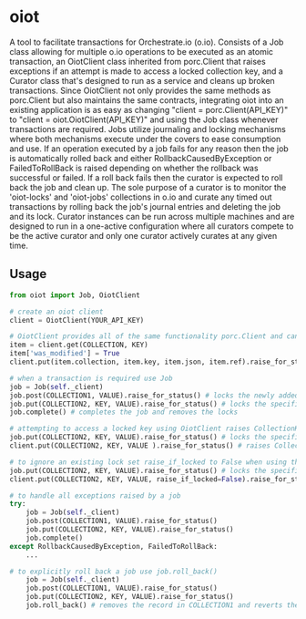 # oiot

A tool to facilitate transactions for Orchestrate.io (o.io). Consists of a Job class allowing for multiple o.io operations to be executed as an atomic transaction, an OiotClient class inherited from porc.Client that raises exceptions if an attempt is made to access a locked collection key, and a Curator class that's designed to run as a service and cleans up broken transactions. Since OiotClient not only provides the same methods as porc.Client but also maintains the same contracts, integrating oiot into an existing application is as easy as changing "client = porc.Client(API_KEY)" to "client = oiot.OiotClient(API_KEY)" and using the Job class whenever transactions are required. Jobs utilize journaling and locking mechanisms where both mechanisms execute under the covers to ease consumption and use. If an operation executed by a job fails for any reason then the job is automatically rolled back and either RollbackCausedByException or FailedToRollBack is raised depending on whether the rollback was successful or failed. If a roll back fails then the curator is expected to roll back the job and clean up. The sole purpose of a curator is to monitor the 'oiot-locks' and 'oiot-jobs' collections in o.io and curate any timed out transactions by rolling back the job's journal entries and deleting the job and its lock. Curator instances can be run across multiple machines and are designed to run in a one-active configuration where all curators compete to be the active curator and only one curator actively curates at any given time.

## Usage

```python
from oiot import Job, OiotClient

# create an oiot client
client = OiotClient(YOUR_API_KEY)

# OiotClient provides all of the same functionality porc.Client and can be used as such
item = client.get(COLLECTION, KEY)
item['was_modified'] = True
client.put(item.collection, item.key, item.json, item.ref).raise_for_status()

# when a transaction is required use Job
job = Job(self._client)
job.post(COLLECTION1, VALUE).raise_for_status() # locks the newly added key
job.put(COLLECTION2, KEY, VALUE).raise_for_status() # locks the specified key
job.complete() # completes the job and removes the locks

# attempting to access a locked key using OiotClient raises CollectionKeyIsLocked
job.put(COLLECTION2, KEY, VALUE).raise_for_status() # locks the specified key
client.put(COLLECTION2, KEY, VALUE ).raise_for_status() # raises CollectionKeyIsLocked

# to ignore an existing lock set raise_if_locked to False when using the OiotClient instance:
job.put(COLLECTION2, KEY, VALUE).raise_for_status() # locks the specified key
client.put(COLLECTION2, KEY, VALUE, raise_if_locked=False).raise_for_status() # ignores the lock

# to handle all exceptions raised by a job
try:
    job = Job(self._client)
    job.post(COLLECTION1, VALUE).raise_for_status()
    job.put(COLLECTION2, KEY, VALUE).raise_for_status()
    job.complete()
except RollbackCausedByException, FailedToRollBack: 
    ...

# to explicitly roll back a job use job.roll_back()
    job = Job(self._client)
    job.post(COLLECTION1, VALUE).raise_for_status()
    job.put(COLLECTION2, KEY, VALUE).raise_for_status()
    job.roll_back() # removes the record in COLLECTION1 and reverts the record in COLLECTION2
